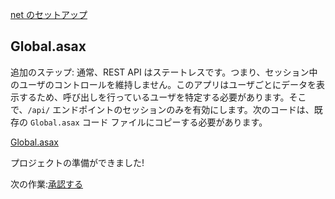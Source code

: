 [net のセットアップ](environment/setup/net.md ':include :type=markdown')

## Global.asax

追加のステップ: 通常、REST API はステートレスです。つまり、セッション中のユーザのコントロールを維持しません。このアプリはユーザごとにデータを表示するため、呼び出しを行っているユーザを特定する必要があります。そこで、`/api/` エンドポイントのセッションのみを有効にします。次のコードは、既存の `Global.asax` コード ファイルにコピーする必要があります。

[Global.asax](_snippets/viewhubmodels/net/Global.asax ':include :type=code csharp')

プロジェクトの準備ができました!

次の作業:[承認する](oauth/3legged/)